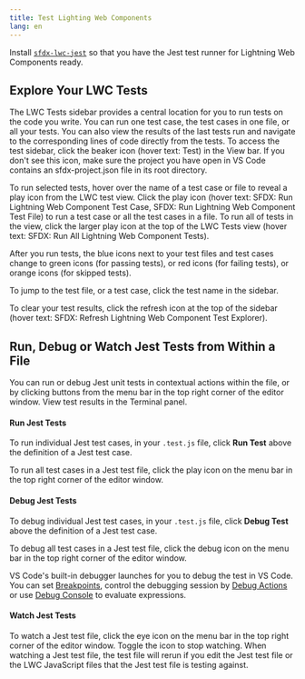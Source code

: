 ```yaml
---
title: Test Lighting Web Components
lang: en
---
```


Install [`sfdx-lwc-jest`](https://developer.salesforce.com/docs/component-library/documentation/lwc/lwc.unit_testing_using_jest_installation) so that you have the Jest test runner for Lightning Web Components ready.

## Explore Your LWC Tests

The LWC Tests sidebar provides a central location for you to run tests on the code you write. You can run one test case, the test cases in one file, or all your tests. You can also view the results of the last tests run and navigate to the corresponding lines of code directly from the tests. To access the test sidebar, click the beaker icon (hover text: Test) in the View bar. If you don't see this icon, make sure the project you have open in VS Code contains an sfdx-project.json file in its root directory.

To run selected tests, hover over the name of a test case or file to reveal a play icon from the LWC test view. Click the play icon (hover text: SFDX: Run Lightning Web Component Test Case, SFDX: Run Lightning Web Component Test File) to run a test case or all the test cases in a file. To run all of tests in the view, click the larger play icon at the top of the LWC Tests view (hover text: SFDX: Run All Lightning Web Component Tests).

After you run tests, the blue icons next to your test files and test cases change to green icons (for passing tests), or red icons (for failing tests), or orange icons (for skipped tests).

To jump to the test file, or a test case, click the test name in the sidebar.

To clear your test results, click the refresh icon at the top of the sidebar (hover text: SFDX: Refresh Lightning Web Component Test Explorer).

## Run, Debug or Watch Jest Tests from Within a File

You can run or debug Jest unit tests in contextual actions within the file, or by clicking buttons from the menu bar in the top right corner of the editor window. View test results in the Terminal panel.

#### Run Jest Tests

To run individual Jest test cases, in your `.test.js` file, click **Run Test** above the definition of a Jest test case.

To run all test cases in a Jest test file, click the play icon on the menu bar in the top right corner of the editor window.

#### Debug Jest Tests

To debug individual Jest test cases, in your `.test.js` file, click **Debug Test** above the definition of a Jest test case.

To debug all test cases in a Jest test file, click the debug icon on the menu bar in the top right corner of the editor window.

VS Code's built-in debugger launches for you to debug the test in VS Code. You can set [Breakpoints](https://code.visualstudio.com/docs/editor/debugging#_breakpoints), control the debugging session by [Debug Actions](https://code.visualstudio.com/docs/editor/debugging#_debug-actions) or use [Debug Console](https://code.visualstudio.com/docs/editor/debugging#_debug-console-repl) to evaluate expressions.

#### Watch Jest Tests

To watch a Jest test file, click the eye icon on the menu bar in the top right corner of the editor window. Toggle the icon to stop watching. When watching a Jest test file, the test file will rerun if you edit the Jest test file or the LWC JavaScript files that the Jest test file is testing against.
